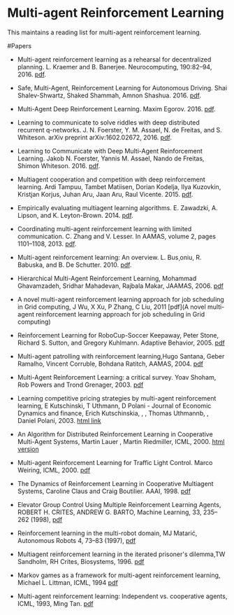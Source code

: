 # Multi-agent Reinforcement Learning
This maintains a reading list for multi-agent reinforcement learning. 

#Papers

- Multi-agent reinforcement learning as a rehearsal for decentralized planning. L. Kraemer and B. Banerjee. Neurocomputing, 190:82–94, 2016. [pdf](http://www.ifaamas.org/Proceedings/aamas2013/docs/p1291.pdf).

- Safe, Multi-Agent, Reinforcement Learning for Autonomous Driving. Shai Shalev-Shwartz, Shaked Shammah, Amnon Shashua. 2016. [pdf](https://arxiv.org/pdf/1610.03295v1.pdf).

- Multi-Agent Deep Reinforcement Learning. Maxim Egorov. 2016. [pdf](http://cs231n.stanford.edu/reports2016/122_Report.pdf).

- Learning to communicate to solve riddles with deep distributed recurrent q-networks. J. N. Foerster, Y. M. Assael, N. de Freitas, and S. Whiteson. arXiv preprint arXiv:1602.02672, 2016. [pdf](https://arxiv.org/pdf/1602.02672.pdf). 

- Learning to Communicate with Deep Multi-Agent Reinforcement Learning. Jakob N. Foerster, Yannis M. Assael, Nando de Freitas, Shimon Whiteson. 2016. [pdf](https://arxiv.org/pdf/1605.06676v2.pdf).

- Multiagent cooperation and competition with deep reinforcement learning. Ardi Tampuu, Tambet Matiisen, Dorian Kodelja, Ilya Kuzovkin, Kristjan Korjus, Juhan Aru, Jaan Aru, Raul Vicente. 2015. [pdf](https://arxiv.org/pdf/1511.08779v1).

- Empirically evaluating multiagent learning algorithms. E. Zawadzki, A. Lipson, and K. Leyton-Brown. 2014. [pdf](https://arxiv.org/pdf/1401.8074v1).

- Coordinating multi-agent reinforcement learning with limited communication. C. Zhang and V. Lesser.  In AAMAS, volume 2, pages 1101–1108, 2013. [pdf](http://www.aamas-conference.org/Proceedings/aamas2013/docs/p1101.pdf).

- Multi-agent reinforcement learning: An overview. L. Bus¸oniu, R. Babuska, and B. De Schutter. 2010. [pdf](http://www.dcsc.tudelft.nl/~bdeschutter/pub/rep/10_003.pdf).

- Hierarchical Multi-Agent Reinforcement Learning, Mohammad Ghavamzadeh, Sridhar Mahadevan, Rajbala Makar, JAAMAS, 2006. [pdf](http://www-anw.cs.umass.edu/pubs/2006/ghavamzadeh_mm_JAAMAS06.pdf)

- A novel multi-agent reinforcement learning approach for job scheduling in Grid computing, J Wu, X Xu, P Zhang, C Liu, 2011 [pdf](A novel multi-agent reinforcement learning approach for job scheduling in Grid computing)

- Reinforcement Learning for RoboCup-Soccer Keepaway, Peter Stone, Richard S. Sutton, and Gregory Kuhlmann. Adaptive Behavior, 2005. [pdf](http://www.cs.utexas.edu/users/pstone/Papers/bib2html-links/AB05.pdf)

- Multi-agent patrolling with reinforcement learning,Hugo Santana, Geber Ramalho, Vincent Corruble, Bohdana Ratitch, AAMAS, 2004. [pdf](http://citeseerx.ist.psu.edu/viewdoc/download?doi=10.1.1.307.6566&rep=rep1&type=pdf)

- Multi-Agent Reinforcement Learning: a critical survey. Yoav Shoham, Rob Powers and Trond Grenager, 2003. [pdf](http://www.cc.gatech.edu/~isbell/classes/2009/cs7641_spring/handouts/MALearning_ACriticalSurvey_2003_0516.pdf)

- Learning competitive pricing strategies by multi-agent reinforcement learning, E Kutschinski, T Uthmann, D Polani - Journal of Economic Dynamics and finance, Erich Kutschinskia, , , Thomas Uthmannb, , Daniel Polani, 2003. [html link](http://www.sciencedirect.com/science/article/pii/S0165188902001227) 

- An Algorithm for Distributed Reinforcement Learning in Cooperative Multi-Agent Systems,  Martin Lauer , Martin Riedmiller, ICML, 2000. [html version](https://www.researchgate.net/publication/225815648_Multi-agent_Reinforcement_Learning_An_Overview)

- Multi-agent Reinforcement Learning for Traffic Light Control. Marco Weiring, ICML, 2000. [pdf](http://www.dcsc.tudelft.nl/~sc4081/assign/pap/Reinforcement_Learning.pdf)

- The Dynamics of Reinforcement Learning in Cooperative Multiagent Systems, Caroline Claus and Craig Boutilier. AAAI, 1998. [pdf](https://www.aaai.org/Papers/AAAI/1998/AAAI98-106.pdf)

- Elevator Group Control Using Multiple Reinforcement Learning Agents, ROBERT H. CRITES, ANDREW G. BARTO, Machine Learning, 33, 235–262 (1998), [pdf](http://citeseerx.ist.psu.edu/viewdoc/download?doi=10.1.1.464.6183&rep=rep1&type=pdf)

- Reinforcement learning in the multi-robot domain, MJ Matarić, Autonomous Robots 4, 73–83 (1997), [pdf](http://citeseerx.ist.psu.edu/viewdoc/download?doi=10.1.1.454.1747&rep=rep1&type=pdf)

- Multiagent reinforcement learning in the iterated prisoner's dilemma,TW Sandholm, RH Crites, Biosystems, 1996.  [pdf](http://opim.wharton.upenn.edu/~sok/papers/s/sandholm-biosystems95.pdf)

- Markov games as a framework for multi-agent reinforcement learning, Michael L. Littman, ICML, 1994 [pdf](https://www.researchgate.net/profile/Michael_Littman2/publication/2799903_Markov_Games_as_a_Framework_for_Multi-Agent_Reinforcement_Learning/links/54b66cbb0cf24eb34f6d19de.pdf)

- Multi-agent reinforcement learning: Independent vs. cooperative agents, ICML, 1993, Ming Tan. [pdf](http://web.mit.edu/16.412j/www/html/Advanced%20lectures/2004/Multi-AgentReinforcementLearningIndependentVersusCooperativeAgents.pdf)
